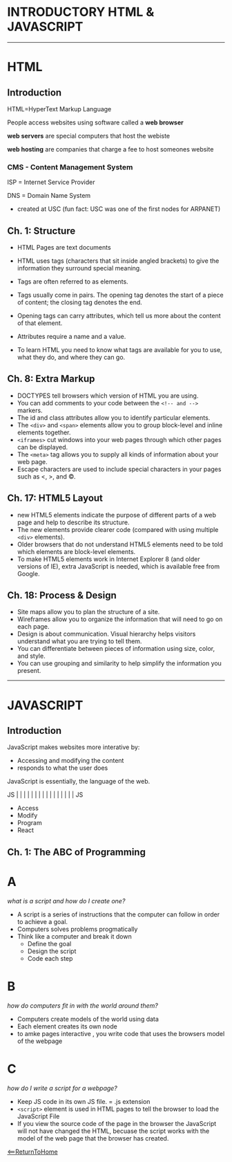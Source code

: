 # INTRODUCTORY HTML & JAVASCRIPT
---
# HTML
## Introduction
HTML=HyperText Markup Language

People access websites using software called a **web browser**

**web servers** are special computers that host the webiste

**web hosting** are companies that charge a fee to host someones website

### CMS - Content Management System

ISP = Internet Service Provider

DNS = Domain Name System
- created at USC (fun fact: USC was one of the first nodes for ARPANET)



## Ch. 1: Structure
* HTML Pages are text documents

* HTML uses tags (characters that sit inside angled
brackets) to give the information they surround special
meaning.
* Tags are often referred to as elements.
* Tags usually come in pairs. The opening tag denotes
the start of a piece of content; the closing tag denotes
the end.
* Opening tags can carry attributes, which tell us more
about the content of that element.
* Attributes require a name and a value.
* To learn HTML you need to know what tags are
available for you to use, what they do, and where they
can go.

## Ch. 8: Extra Markup

* DOCTYPES tell browsers which version of HTML you
are using.
* You can add comments to your code between the
`<!-- and -->` markers.
* The id and class attributes allow you to identify
particular elements.
* The `<div>` and `<span>` elements allow you to group
block-level and inline elements together.
* `<iframes>` cut windows into your web pages through
which other pages can be displayed.
* The `<meta>` tag allows you to supply all kinds of
information about your web page.
* Escape characters are used to include special
characters in your pages such as <, >, and ©.

## Ch. 17: HTML5 Layout

* new HTML5 elements indicate the purpose of
different parts of a web page and help to describe
its structure.
* The new elements provide clearer code (compared
with using multiple `<div>` elements).
* Older browsers that do not understand HTML5
elements need to be told which elements are
block-level elements.
* To make HTML5 elements work in Internet Explorer 8
(and older versions of IE), extra JavaScript is needed,
which is available free from Google.

## Ch. 18: Process & Design

* Site maps allow you to plan the structure of a site.
* Wireframes allow you to organize the information that
will need to go on each page.
* Design is about communication. Visual hierarchy helps
visitors understand what you are trying to tell them.
* You can differentiate between pieces of information
using size, color, and style.
* You can use grouping and similarity to help simplify
the information you present.


_____

# JAVASCRIPT
## Introduction
JavaScript makes websites more interative by:
- Accessing and modifying the content 
- responds to what the user does

JavaScript is essentially, the language of the web.

JS | | | | | | | | | | | | | | | | JS
- Access 
- Modify
- Program
- React

## Ch. 1: The ABC of Programming

# A
*what is a script and how do I create one?*
- A script is a series of instructions that the computer can follow in order to achieve a goal.
- Computers solves problems progmatically
- Think like a computer and break it down
  - Define the goal
  - Design the script
  - Code each step
# B
*how do computers fit in with the world around them?*
- Computers create models of the world using data
- Each element creates its own node
- to amke pages interactive , you write code that uses the browsers model of the webpage
# C
*how do I write a script for a webpage?*
- Keep JS code in its own JS file. = .js extension
- `<script>` element is used in HTML pages to tell the browser to load the JavaScript File
- If you view the source code of the page in the browser the JavaScript will not have changed the HTML, becuase the script works with the model of the web page that the browser has created.

[<==ReturnToHome](README.md)